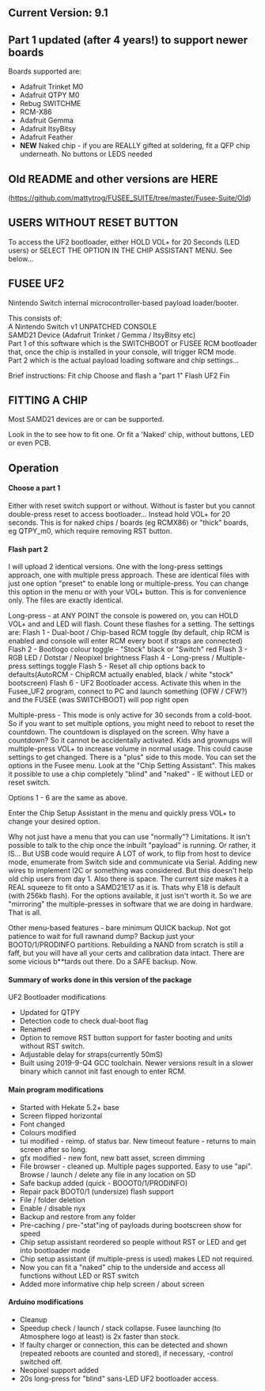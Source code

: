 ## Current Version: 9.1
## Part 1 updated (after 4 years!) to support newer boards
Boards supported are:
- Adafruit Trinket M0
- Adafruit QTPY M0
- Rebug SWITCHME
- RCM-X86
- Adafruit Gemma
- Adafruit ItsyBitsy
- Adafruit Feather
- **NEW** Naked chip - if you are REALLY gifted at soldering, fit a QFP chip underneath. No buttons or LEDS needed
## Old README and other versions are HERE
(https://github.com/mattytrog/FUSEE_SUITE/tree/master/Fusee-Suite/Old)

## USERS WITHOUT RESET BUTTON
To access the UF2 bootloader, either HOLD VOL+ for 20 Seconds (LED users) or SELECT THE OPTION IN THE CHIP ASSISTANT MENU. See below...

## FUSEE UF2

Nintendo Switch internal microcontroller-based payload loader/booter.  

This consists of:  
A Nintendo Switch v1 UNPATCHED CONSOLE  
SAMD21 Device (Adafruit Trinket / Gemma / ItsyBitsy etc)  
Part 1 of this software which is the SWITCHBOOT or FUSEE RCM bootloader that, once the chip is installed in your console, will trigger RCM mode.  
Part 2 which is the actual payload loading software and chip settings...  

Brief instructions:
Fit chip
Choose and flash a "part 1"
Flash UF2
Fin

## FITTING A CHIP

Most SAMD21 devices are or can be supported.

Look in the <install diagrams> to see how to fit one. Or fit a 'Naked' chip, without buttons, LED or even PCB.

## Operation

#### Choose a part 1
Either with reset switch support or without. Without is faster but you cannot double-press reset to access bootloader... Instead hold VOL+ for 20 seconds.
This is for naked chips / boards (eg RCMX86) or "thick" boards, eg QTPY_m0, which require removing RST button.
 
#### Flash part 2
I will upload 2 identical versions. One with the long-press settings approach, one with multiple press approach. These are identical files with just one 
option "preset" to enable long or multiple-press. You can change this option in the menu or with your VOL+ button. This is for convenience only. The files are exactly
identical.
	
Long-press - at ANY POINT the console is powered on, you can HOLD VOL+ and and LED will flash. Count these flashes for a setting.
The settings are:
Flash 1 - Dual-boot / Chip-based RCM toggle (by default, chip RCM is enabled and console will enter RCM every boot if straps are connected)
Flash 2 - Bootlogo colour toggle - "Stock" black or "Switch" red
Flash 3 - RGB LED / Dotstar / Neopixel brightness
Flash 4 - Long-press / Multiple-press settings toggle
Flash 5 - Reset all chip options back to defaults(AutoRCM - ChipRCM actually enabled, black / white "stock" bootscreen)
Flash 6 - UF2 Bootloader access. Activate this when in the Fusee_UF2 program, connect to PC and launch something (OFW / CFW?) and the FUSEE (was SWITCHBOOT) will pop right open

Multiple-press - This mode is only active for 30 seconds from a cold-boot. So if you want to set multiple options, you might need to reboot to reset the countdown.
	The countdown is displayed on the screen. Why have a countdown? So it cannot be accidentally activated. Kids and grownups will multiple-press VOL+ to increase volume
	in normal usage. This could cause settings to get changed. There is a "plus" side to this mode. You can set the options in the Fusee menu. Look at the
	"Chip Setting Assistant". This makes it possible to use a chip completely "blind" and "naked" - IE without LED or reset switch.
	
Options 1 - 6 are the same as above.
	
Enter the Chip Setup Assistant in the menu and quickly press VOL+ to change your desired option. 
	
Why not just have a menu that you can use "normally"?
Limitations.
It isn't possible to talk to the chip once the inbuilt "payload" is running. Or rather, it IS... But USB code would require A LOT of work, to flip from host to device mode,
enumerate from Switch side and communicate via Serial. Adding new wires to implement I2C or something was considered. But this doesn't help old chip users from day 1.
Also there is space. The current size makes it a REAL squeeze to fit onto a SAMD21E17 as it is. Thats why E18 is default (with 256kb flash).
For the options available, it just isn't worth it.
So we are "mirroring" the multiple-presses in software that we are doing in hardware. That is all.
	
Other menu-based features - bare minimum QUICK backup. Not got patience to wait for full rawnand dump? Backup just your BOOT0/1/PRODINFO partitions. Rebuilding a NAND
from scratch is still a faff, but you will have all your certs and calibration data intact. There are some vicious b**tards out there. Do a SAFE backup. Now.

#### Summary of works done in this version of the package

UF2 Bootloader modifications

- Updated for QTPY
- Detection code to check dual-boot flag
- Renamed
- Option to remove RST button support for faster booting and units without RST switch.
- Adjustable delay for straps(currently 50mS)
- Built using 2019-9-Q4 GCC toolchain. Newer versions result in a slower binary which cannot init fast enough to enter RCM.


#### Main program modifications

- Started with Hekate 5.2+ base
- Screen flipped horizontal
- Font changed
- Colours modified
- tui modified - reimp. of status bar. New timeout feature - returns to main screen after so long.
- gfx modified - new font, new batt asset, screen dimming
- File browser - cleaned up. Multiple pages supported. Easy to use "api". Browse / launch / delete any file in any location on SD
- Safe backup added (quick - BOOOT0/1/PRODINFO)
- Repair pack BOOT0/1 (undersize) flash support
- File / folder deletion
- Enable / disable nyx
- Backup and restore from any folder
- Pre-caching / pre-"stat"ing of payloads during bootscreen show for speed
- Chip setup assistant reordered so people without RST or LED and get into bootloader mode
- Chip setup assistant (if multiple-press is used) makes LED not required.
- Now you can fit a "naked" chip to the underside and access all functions without LED or RST switch
- Added more informative chip help screen / about screen


#### Arduino modifications

- Cleanup
- Speedup check / launch / stack collapse. Fusee launching (to Atmosphere logo at least) is 2x faster than stock.
- If faulty charger or connection, this can be detected and shown (repeated reboots are counted and stored), if necessary, -control switched off.
- Neopixel support added
- 20s long-press for "blind" sans-LED UF2 bootloader access.

